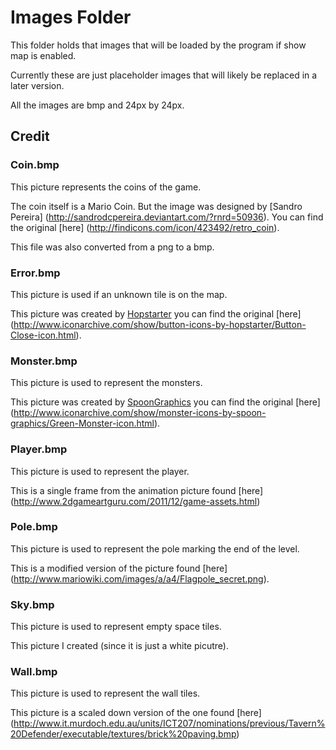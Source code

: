 # Images Folder

This folder holds that images that will be loaded by the program if show map is enabled.

Currently these are just placeholder images that will likely be replaced in a later version.

All the images are bmp and 24px by 24px.

## Credit

### Coin.bmp

This picture represents the coins of the game.

The coin itself is a Mario Coin. But the image was designed by [Sandro Pereira] (http://sandrodcpereira.deviantart.com/?rnrd=50936). You can find the original [here] (http://findicons.com/icon/423492/retro_coin).

This file was also converted from a png to a bmp.

### Error.bmp

This picture is used if an unknown tile is on the map.

This picture was created by [Hopstarter](http://hopstarter.deviantart.com/) you can find the original [here] (http://www.iconarchive.com/show/button-icons-by-hopstarter/Button-Close-icon.html).

### Monster.bmp

This picture is used to represent the monsters.

This picture was created by [SpoonGraphics](http://blog.spoongraphics.co.uk/) you can find the original [here] (http://www.iconarchive.com/show/monster-icons-by-spoon-graphics/Green-Monster-icon.html).

### Player.bmp

This picture is used to represent the player.

This is a single frame from the animation picture found [here] (http://www.2dgameartguru.com/2011/12/game-assets.html)

### Pole.bmp

This picture is used to represent the pole marking the end of the level.

This is a modified version of the picture found [here] (http://www.mariowiki.com/images/a/a4/Flagpole_secret.png).

### Sky.bmp

This picture is used to represent empty space tiles.

This picture I created (since it is just a white picutre).

### Wall.bmp

This picture is used to represent the wall tiles.

This picture is a scaled down version of the one found [here] (http://www.it.murdoch.edu.au/units/ICT207/nominations/previous/Tavern%20Defender/executable/textures/brick%20paving.bmp)
